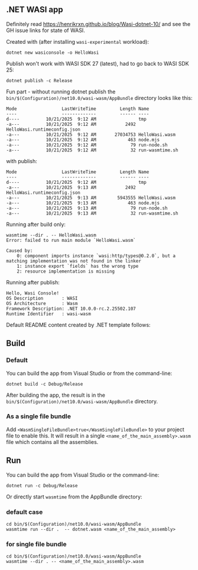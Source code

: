 ## .NET WASI app

Definitely read https://henrikrxn.github.io/blog/Wasi-dotnet-10/ and see the GH issue links for state of WASI.


Created with (after installing `wasi-experimental` workload):

`dotnet new wasiconsole -o HelloWasi`

Publish won't work with WASI SDK 27 (latest), had to go back to WASI SDK 25:

`dotnet publish -c Release` 

Fun part - without running dotnet publish the `bin/$(Configuration)/net10.0/wasi-wasm/AppBundle` directory looks like this:

```
Mode                 LastWriteTime         Length Name
----                 -------------         ------ ----
d----          10/21/2025  9:12 AM                tmp
-a---          10/21/2025  9:12 AM           2492 HelloWasi.runtimeconfig.json
-a---          10/21/2025  9:12 AM       27034753 HelloWasi.wasm
-a---          10/21/2025  9:12 AM            463 node.mjs
-a---          10/21/2025  9:12 AM             79 run-node.sh
-a---          10/21/2025  9:12 AM             32 run-wasmtime.sh
```

with publish:

```
Mode                 LastWriteTime         Length Name
----                 -------------         ------ ----
d----          10/21/2025  9:12 AM                tmp
-a---          10/21/2025  9:13 AM           2492 HelloWasi.runtimeconfig.json
-a---          10/21/2025  9:13 AM        5943555 HelloWasi.wasm
-a---          10/21/2025  9:13 AM            463 node.mjs
-a---          10/21/2025  9:13 AM             79 run-node.sh
-a---          10/21/2025  9:13 AM             32 run-wasmtime.sh
```

Running after build only:

```
wasmtime --dir . -- HelloWasi.wasm
Error: failed to run main module `HelloWasi.wasm`

Caused by:
    0: component imports instance `wasi:http/types@0.2.0`, but a matching implementation was not found in the linker
    1: instance export `fields` has the wrong type
    2: resource implementation is missing
```

Running after publish:

```
Hello, Wasi Console!
OS Description       : WASI
OS Architecture      : Wasm
Framework Description: .NET 10.0.0-rc.2.25502.107
Runtime Identifier   : wasi-wasm
```

Default README content created by .NET template follows:

## Build
### Default

You can build the app from Visual Studio or from the command-line:

```
dotnet build -c Debug/Release
```

After building the app, the result is in the `bin/$(Configuration)/net10.0/wasi-wasm/AppBundle` directory.

### As a single file bundle

Add `<WasmSingleFileBundle>true</WasmSingleFileBundle>` to your project file to enable this. It will result in a single `<name_of_the_main_assembly>.wasm` file which contains all the assemblies.

## Run

You can build the app from Visual Studio or the command-line:

```
dotnet run -c Debug/Release
```

Or directly start `wasmtime` from the AppBundle directory:

### default case

```
cd bin/$(Configuration)/net10.0/wasi-wasm/AppBundle
wasmtime run --dir .  -- dotnet.wasm <name_of_the_main_assembly>
```

### for single file bundle

```
cd bin/$(Configuration)/net10.0/wasi-wasm/AppBundle
wasmtime --dir . -- <name_of_the_main_assembly>.wasm
```
